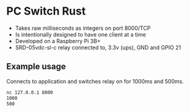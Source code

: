 # PC Switch Rust
- Takes raw milliseconds as integers on port 8000/TCP
- Is intentionally designed to have one client at a time
- Developed on a Raspberry Pi 3B+
- SRD-05vdc-sl-c relay connected to, 3.3v (ups), GND and GPIO 21

## Example usage
Connects to application and switches relay on for 1000ms and 500ms.
``` bash
nc 127.0.0.1 8000
1000
500
```
